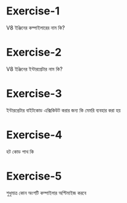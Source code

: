 # Exercise-1
V8 ইঞ্জিনের কম্পাইলারের নাম কি?

# Exercise-2
V8 ইঞ্জিনের ইন্টারপ্রেটার নাম কি?

# Exercise-3
ইন্টারপ্রেটার বাইটকোড এক্সিকিউট করার জন্য কি মেমরি ব্যবহার করা হয়

# Exercise-4
হট কোড পাথ কি

# Exercise-5
শুধুমাত্র কোন অংশটি কম্পাইলার অপ্টিমাইজ করবে